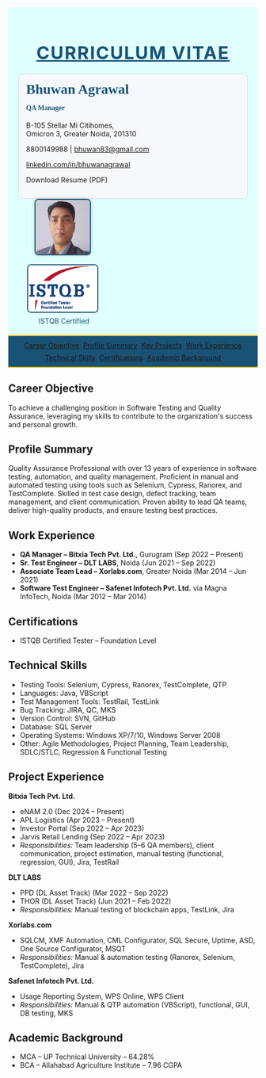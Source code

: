 <html>
<head>
<link rel="icon" type="image/png" href="profile.jpg">
<meta name="viewport" content="width=device-width, initial-scale=1">
<script src='https://kit.fontawesome.com/1053334a8a.js' crossorigin='anonymous'></script>
<style>
.navbar {
  display: flex;
  flex-wrap: wrap;
  justify-content: center;
  gap: 8px;
  padding: 10px;
  background-color: #1a5276;
  border-top: 2px solid #f1c40f;
  border-bottom: 2px solid #f1c40f;
}

.navbar a {
  font-size: 13px;
  padding: 8px 16px;
  color: white;
  background-color: #1a5276;
  text-decoration: none;
  transition: background-color 0.3s, box-shadow 0.3s;
  border: 2px solid transparent;
  border-radius: 20px;
  box-shadow: 0 2px 4px rgba(0,0,0,0.2);
  display: inline-block;
}

.navbar a:hover {
  background-color: #154360;
  border-color: #f1c40f;
}

.navbar a.activeLink {
  background-color: #154360;
  border-color: #f1c40f;
}

.containerTab { display: none; padding: 20px; background: LightSteelBlue; color: black; }
.activeTab { display: block !important; }
@media screen and (max-width: 768px) {
  .header {
    flex-direction: column;
    align-items: flex-start;
    text-align: left;
  }
  .header > div {
    width: 100%;
  }
  .navbar {
    flex-direction: column;
  }
  .navbar a {
  font-size: 13px;
  padding: 8px 14px;
}
.navbar a {
  padding: 12px 20px;
  color: white;
  background-color: #1a5276;
  text-decoration: none;
  transition: background-color 0.3s, border-bottom 0.3s;
  border-bottom: 3px solid transparent;
}
.navbar a:hover {
  background-color: #154360;
  border-bottom: 3px solid #f1c40f;
}
.containerTab {
  display: none;
  padding: 20px;
  background: LightSteelBlue;
  color: black;
  opacity: 0;
  transition: opacity 0.5s ease-in-out;
}
.containerTab.activeTab {
  display: block !important;
  opacity: 1;
}

.navbar a.activeLink {
  background-color: #154360;
  border-bottom: 3px solid #f1c40f;
}
</style>
</head>
<body>

<div style="background-color: LightCyan; padding: 20px;">
  <h1 style="font-size: 36px; color: #1a5276; letter-spacing: 2px; text-transform: uppercase; text-align: center; margin-bottom: 20px;"><u>Curriculum Vitae</u></h1>
  <div class="header" style="display: flex; justify-content: space-between; align-items: flex-start; flex-wrap: wrap;">
    <div style="flex: 1 1 60%; min-width: 300px; background-color: #f5f9fc; padding: 15px; border-radius: 10px; border: 1px solid #cfdce6;">
      <h2 style="margin-top: 0; font-size: 28px; font-family: 'Georgia', serif; color: #1a5276; text-align: left;">Bhuwan Agrawal</h2>
      <h4 style="margin-top: -10px; font-family: 'Georgia', serif; color: #1a5276; text-align: left;">QA Manager</h4>
      <p style="text-align: left;"><i class='fas fa-map-marker-alt'></i> B-105 Stellar Mi Citihomes,<br>Omicron 3, Greater Noida, 201310</p>
      <p style="text-align: left;"><i class='fas fa-mobile-alt'></i> 8800149988 | <i class='fa fa-envelope'></i> <a href="mailto:bhuwan83@gmail.com">bhuwan83@gmail.com</a></p>
      <p style="text-align: left;"><i class='fab fa-linkedin'></i> <a href="https://www.linkedin.com/in/bhuwanagrawal" target="_blank" rel="noopener noreferrer">linkedin.com/in/bhuwanagrawal</a></p>
<p style="text-align: left;"><a href="Resume_Bhuwan_Agrawal.pdf" download style="color: inherit; text-decoration: none;"><i class='fas fa-file-download'></i> Download Resume (PDF)</a></p>
    </div>
    <div style="flex: 0 1 35%; min-width: 180px; display: flex; flex-direction: column; align-items: center;">
      <div style="margin-bottom: 15px;">
        <img src="profile.jpg" alt="Profile Photo" style="width: 110px; height: 110px; border-radius: 8px; object-fit: cover; object-position: top center; box-shadow: 0 0 8px rgba(0,0,0,0.2); border: 2px solid #1a5276;">
      </div>
      <div style="text-align: center;">
  <a href="https://www.istqb.in/about-us/certified-tester/foundation-level/36257-bhuwan-agrawal" target="_blank" rel="noopener noreferrer">
    <img src="CTFL.png" alt="Certification" style="width: 140px; height: auto; border: 2px solid #1a5276; border-radius: 8px;">
  </a>
  <a href="https://www.istqb.in/about-us/certified-tester/foundation-level/36257-bhuwan-agrawal" target="_blank" rel="noopener noreferrer" style="text-decoration: none; color: #1a5276;" title="View Certification">
  <div style="margin-top: 5px; font-size: 14px; display: flex; align-items: center; gap: 5px; justify-content: center;">
    <i class="fas fa-certificate"></i>
    ISTQB Certified
  </div>
</a>
</div>
    </div>
  </div>
</div>
<div class="navbar">
  <a href="#career-objective" onclick="openTab('career-objective'); window.location.hash='career-objective'">Career Objective</a>
  <a href="#profile-summary" onclick="openTab('profile-summary'); window.location.hash='profile-summary'">Profile Summary</a>
  <a href="#key-projects" onclick="openTab('key-projects'); window.location.hash='key-projects'">Key Projects</a>
  <a href="#work-experience" onclick="openTab('work-experience'); window.location.hash='work-experience'">Work Experience</a>
  <a href="#technical-skills" onclick="openTab('technical-skills'); window.location.hash='technical-skills'">Technical Skills</a>
  <a href="#certifications" onclick="openTab('certifications'); window.location.hash='certifications'">Certifications</a>
  <a href="#academic-background" onclick="openTab('academic-background'); window.location.hash='academic-background'">Academic Background</a>
</div>

<div id="career-objective" class="containerTab">
  <h2>Career Objective</h2>
  <p>To achieve a challenging position in Software Testing and Quality Assurance, leveraging my skills to contribute to the organization's success and personal growth.</p>
</div>

<div id="profile-summary" class="containerTab activeTab">
  <h2>Profile Summary</h2>
  <p>Quality Assurance Professional with over 13 years of experience in software testing, automation, and quality management. Proficient in manual and automated testing using tools such as Selenium, Cypress, Ranorex, and TestComplete. Skilled in test case design, defect tracking, team management, and client communication. Proven ability to lead QA teams, deliver high-quality products, and ensure testing best practices.</p>
</div>

<div id="work-experience" class="containerTab">
  <h2>Work Experience</h2>
  <ul>
    <li><i class="fas fa-briefcase"></i> <strong>QA Manager – Bitxia Tech Pvt. Ltd.</strong>, Gurugram (Sep 2022 – Present)</li>
    <li><i class="fas fa-briefcase"></i> <strong>Sr. Test Engineer – DLT LABS</strong>, Noida (Jun 2021 – Sep 2022)</li>
    <li><i class="fas fa-briefcase"></i> <strong>Associate Team Lead – Xorlabs.com</strong>, Greater Noida (Mar 2014 – Jun 2021)</li>
    <li><i class="fas fa-briefcase"></i> <strong>Software Test Engineer – Safenet Infotech Pvt. Ltd.</strong> via Magna InfoTech, Noida (Mar 2012 – Mar 2014)</li>
  </ul>
</div>

<div id="certifications" class="containerTab">
  <h2><i class="fas fa-award"></i> Certifications</h2>
  <ul>
    <li><i class="fas fa-certificate"></i> ISTQB Certified Tester – Foundation Level</li>
  </ul>
</div>

<div id="technical-skills" class="containerTab">
  <h2>Technical Skills</h2>
  <ul>
    <li><i class="fas fa-tools"></i> Testing Tools: Selenium, Cypress, Ranorex, TestComplete, QTP</li>
    <li><i class="fas fa-code"></i> Languages: Java, VBScript</li>
    <li><i class="fas fa-project-diagram"></i> Test Management Tools: TestRail, TestLink</li>
    <li><i class="fas fa-bug"></i> Bug Tracking: JIRA, QC, MKS</li>
    <li><i class="fas fa-code-branch"></i> Version Control: SVN, GitHub</li>
    <li><i class="fas fa-database"></i> Database: SQL Server</li>
    <li><i class="fas fa-desktop"></i> Operating Systems: Windows XP/7/10, Windows Server 2008</li>
    <li><i class="fas fa-tasks"></i> Other: Agile Methodologies, Project Planning, Team Leadership, SDLC/STLC, Regression & Functional Testing</li>
  </ul>
</div>

<div id="key-projects" class="containerTab">
  <h2><i class="fas fa-project-diagram"></i> Project Experience</h2>
  <p><strong><i class="fas fa-building"></i> Bitxia Tech Pvt. Ltd.</strong></p>
  <ul>
    <li>eNAM 2.0 (Dec 2024 – Present)</li>
    <li>APL Logistics (Apr 2023 – Present)</li>
    <li>Investor Portal (Sep 2022 – Apr 2023)</li>
    <li>Jarvis Retail Lending (Sep 2022 – Apr 2023)</li>
    <li><em>Responsibilities:</em> Team leadership (5–6 QA members), client communication, project estimation, manual testing (functional, regression, GUI), Jira, TestRail</li>
  </ul>
  <p><strong><i class="fas fa-building"></i> DLT LABS</strong></p>
  <ul>
    <li>PPD (DL Asset Track) (Mar 2022 – Sep 2022)</li>
    <li>THOR (DL Asset Track) (Jun 2021 – Feb 2022)</li>
    <li><em>Responsibilities:</em> Manual testing of blockchain apps, TestLink, Jira</li>
  </ul>
  <p><strong><i class="fas fa-building"></i> Xorlabs.com</strong></p>
  <ul>
    <li>SQLCM, XMF Automation, CML Configurator, SQL Secure, Uptime, ASD, One Source Configurator, MSQT</li>
    <li><em>Responsibilities:</em> Manual & automation testing (Ranorex, Selenium, TestComplete), Jira</li>
  </ul>
  <p><strong><i class="fas fa-building"></i> Safenet Infotech Pvt. Ltd.</strong></p>
  <ul>
    <li>Usage Reporting System, WPS Online, WPS Client</li>
    <li><em>Responsibilities:</em> Manual & QTP automation (VBScript), functional, GUI, DB testing, MKS</li>
  </ul>
</div>

<div id="academic-background" class="containerTab" style="margin-bottom: 40px;">
  <h2>Academic Background</h2>
  <ul>
    <li>MCA – UP Technical University – 64.28%</li>
    <li>BCA – Allahabad Agriculture Institute – 7.96 CGPA</li>
  </ul>
</div>

<script>
function openTab(tabName) {
  const tabs = document.getElementsByClassName("containerTab");
  const links = document.querySelectorAll(".navbar a");
  for (let i = 0; i < tabs.length; i++) {
    tabs[i].classList.remove("activeTab");
  }
  links.forEach(link => link.classList.remove("activeLink"));
  const activeTab = document.getElementById(tabName);
  const activeLink = document.querySelector(`.navbar a[href="#${tabName}"]`);
  if (activeTab) {
    activeTab.classList.add("activeTab");
    if (activeLink) activeLink.classList.add("activeLink");
    window.scrollTo({ top: 0, behavior: 'smooth' });

    // Update document title
    const titleMap = {
      "career-objective": "Career Objective",
      "profile-summary": "Profile Summary",
      "key-projects": "Key Projects",
      "work-experience": "Work Experience",
      "technical-skills": "Technical Skills",
      "certifications": "Certifications",
      "academic-background": "Academic Background"
    };
    document.title = titleMap[tabName] ? `Bhuwan Agrawal – ${titleMap[tabName]}` : "Bhuwan Agrawal – Resume";
  }
}

// Load default tab from URL or fallback
window.onload = function () {
  const hash = window.location.hash.substring(1);
  const defaultTab = document.getElementById(hash) ? hash : "profile-summary";
  openTab(defaultTab);
}
</script>



</body>
</html>
